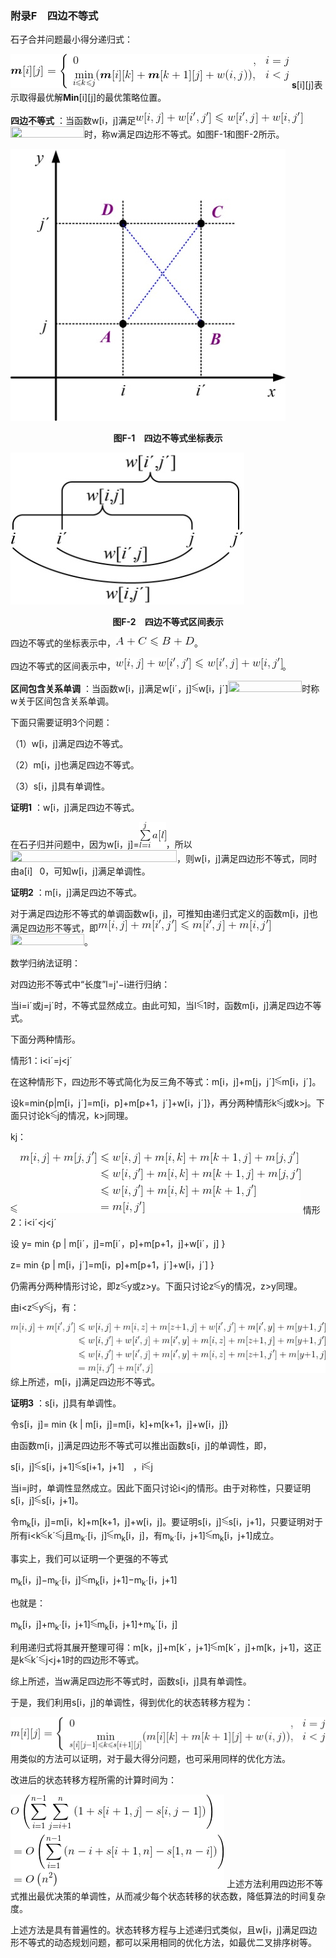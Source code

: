 ### 附录F　四边不等式

石子合并问题最小得分递归式：

![1059.gif](../images/1059.gif)
**s**[i][j]表示取得最优解**Min**[i][j]的最优策略位置。

**四边不等式** ：当函数w[i，j]满足<img class="my_markdown" src="../images/1060.gif" style="width:267px;  height: 19px; "/><img src="https://cdn.ptpress.cn/pubcloud/5B0A982E/ushu/N13082/online/FBOL6c69757cef863/Images/1061.gif" style="width:118px;  height: 18px; "/>时，称w满足四边形不等式。如图F-1和图F-2所示。

![1062.jpg](../images/1062.jpg)
<center class="my_markdown"><b class="my_markdown">图F-1　四边不等式坐标表示</b></center>

![1063.jpg](../images/1063.jpg)
<center class="my_markdown"><b class="my_markdown">图F-2　四边不等式区间表示</b></center>

四边不等式的坐标表示中，<img class="my_markdown" src="../images/1064.gif" style="width:126px;  height: 15px; "/>。

四边不等式的区间表示中，<img class="my_markdown" src="../images/1060.gif" style="width:267px;  height: 19px; "/>。

**区间包含关系单调** ：当函数w[i，j]满足w[iˊ，j]<img class="my_markdown" src="../images/6.gif" style="width:11px;  height: 14px; "/>w[i，jˊ]<img src="https://cdn.ptpress.cn/pubcloud/5B0A982E/ushu/N13082/online/FBOL6c69757cef863/Images/1061.gif" style="width:118px;  height: 18px; "/>时称w关于区间包含关系单调。

下面只需要证明3个问题：

（1）w[i，j]满足四边不等式。

（2）m[i，j]也满足四边不等式。

（3）s[i，j]具有单调性。

**证明1** ：w[i，j]满足四边不等式。

在石子归并问题中，因为w[i，j]=<img class="my_markdown" src="../images/1065.gif" style="width:43px;  height: 41px; "/>，所以<img src="https://cdn.ptpress.cn/pubcloud/5B0A982E/ushu/N13082/online/FBOL6c69757cef863/Images/1066.gif" style="width:266px;  height: 19px; "/>，则w[i，j]满足四边形不等式，同时由a[i]<img src="https://cdn.ptpress.cn/pubcloud/5B0A982E/ushu/N13082/online/FBOL6c69757cef863/Images/5.gif" style="width:11px;  height: 14px; "/>0，可知w[i，j]满足单调性。

**证明2** ：m[i，j]满足四边不等式。

对于满足四边形不等式的单调函数w[i，j]，可推知由递归式定义的函数m[i，j]也满足四边形不等式，即<img class="my_markdown" src="../images/1067.gif" style="width:276px;  height: 19px; "/><img src="https://cdn.ptpress.cn/pubcloud/5B0A982E/ushu/N13082/online/FBOL6c69757cef863/Images/1061.gif" style="width:118px;  height: 18px; "/>。

数学归纳法证明：

对四边形不等式中“长度”l=j'−i进行归纳：

当i=iˊ或j=jˊ时，不等式显然成立。由此可知，当l<img class="my_markdown" src="../images/6.gif" style="width:11px;  height: 14px; "/>1时，函数m[i，j]满足四边不等式。

下面分两种情形。

情形1：i<iˊ=j<jˊ

在这种情形下，四边形不等式简化为反三角不等式：m[i，j]+m[j，jˊ]<img class="my_markdown" src="../images/6.gif" style="width:11px;  height: 14px; "/>m[i，jˊ]。

设k=min{p|m[i，jˊ]=m[i，p]+m[p+1，jˊ]+w[i，jˊ]}，再分两种情形k<img class="my_markdown" src="../images/6.gif" style="width:11px;  height: 14px; "/>j或k>j。下面只讨论k<img class="my_markdown" src="../images/6.gif" style="width:11px;  height: 14px; "/>j的情况，k>j同理。

kj：

![6.gif](../images/6.gif)
![1068.gif](../images/1068.gif)
情形2：i<iˊ<j<jˊ

设 y= min {p | m[iˊ，j]=m[iˊ，p]+m[p+1，j]+w[iˊ，j] }

z= min {p | m[i，jˊ]=m[i，p]+m[p+1，jˊ]+w[i，jˊ] }

仍需再分两种情形讨论，即z<img class="my_markdown" src="../images/6.gif" style="width:11px;  height: 14px; "/>y或z>y。下面只讨论z<img class="my_markdown" src="../images/6.gif" style="width:11px;  height: 14px; "/>y的情况，z>y同理。

由i<z<img class="my_markdown" src="../images/6.gif" style="width:11px;  height: 14px; "/>y<img class="my_markdown" src="../images/6.gif" style="width:11px;  height: 14px; "/>j，有：

![1069.gif](../images/1069.gif)
综上所述，m[i，j]满足四边形不等式。

**证明3** ：s[i，j]具有单调性。

令s[i，j]= min {k | m[i，j]=m[i，k]+m[k+1，j]+w[i，j]}

由函数m[i，j]满足四边形不等式可以推出函数s[i，j]的单调性，即，

s[i，j]<img class="my_markdown" src="../images/6.gif" style="width:11px;  height: 14px; "/>s[i，j+1]<img class="my_markdown" src="../images/6.gif" style="width:11px;  height: 14px; "/>s[i+1，j+1]　，i<img class="my_markdown" src="../images/6.gif" style="width:11px;  height: 14px; "/>j

当i=j时，单调性显然成立。因此下面只讨论i<j的情形。由于对称性，只要证明s[i，j]<img class="my_markdown" src="../images/6.gif" style="width:11px;  height: 14px; "/>s[i，j+1]。

令m<sub class="my_markdown">k</sub>[i，j]=m[i，k]+m[k+1，j]+w[i，j]。要证明s[i，j]<img class="my_markdown" src="../images/6.gif" style="width:11px;  height: 14px; "/>s[i，j+1]，只要证明对于所有i<k<img class="my_markdown" src="../images/6.gif" style="width:11px;  height: 14px; "/>kˊ<img class="my_markdown" src="../images/6.gif" style="width:11px;  height: 14px; "/>j且m<sub class="my_markdown">k</sub><sub>ˊ</sub>[i，j]<img class="my_markdown" src="../images/6.gif" style="width:11px;  height: 14px; "/>m<sub class="my_markdown">k</sub>[i，j]，有m<sub class="my_markdown">k</sub><sub>ˊ</sub>[i，j+1]<img class="my_markdown" src="../images/6.gif" style="width:11px;  height: 14px; "/>m<sub class="my_markdown">k</sub>[i，j+1]成立。

事实上，我们可以证明一个更强的不等式

m<sub class="my_markdown">k</sub>[i，j]−m<sub class="my_markdown">k</sub><sub>ˊ</sub>[i，j]<img class="my_markdown" src="../images/6.gif" style="width:11px;  height: 14px; "/>m<sub class="my_markdown">k</sub>[i，j+1]−m<sub class="my_markdown">k</sub><sub>ˊ</sub>[i，j+1]

也就是：

m<sub class="my_markdown">k</sub>[i，j]+m<sub class="my_markdown">k</sub><sub>ˊ</sub>[i，j+1]<img class="my_markdown" src="../images/6.gif" style="width:11px;  height: 14px; "/>m<sub class="my_markdown">k</sub>[i，j+1]+m<sub class="my_markdown">k</sub>ˊ[i，j]

利用递归式将其展开整理可得：m[k，j]+m[kˊ，j+1]<img class="my_markdown" src="../images/6.gif" style="width:11px;  height: 14px; "/>m[kˊ，j]+m[k，j+1]，这正是k<img class="my_markdown" src="../images/6.gif" style="width:11px;  height: 14px; "/>kˊ<img class="my_markdown" src="../images/6.gif" style="width:11px;  height: 14px; "/>j<j+1时的四边形不等式。

综上所述，当w满足四边形不等式时，函数s[i，j]具有单调性。

于是，我们利用s[i，j]的单调性，得到优化的状态转移方程为：

![1070.gif](../images/1070.gif)
用类似的方法可以证明，对于最大得分问题，也可采用同样的优化方法。

改进后的状态转移方程所需的计算时间为：

![1071.gif](../images/1071.gif)
上述方法利用四边形不等式推出最优决策的单调性，从而减少每个状态转移的状态数，降低算法的时间复杂度。

上述方法是具有普遍性的。状态转移方程与上述递归式类似，且w[i，j]满足四边形不等式的动态规划问题，都可以采用相同的优化方法，如最优二叉排序树等。



